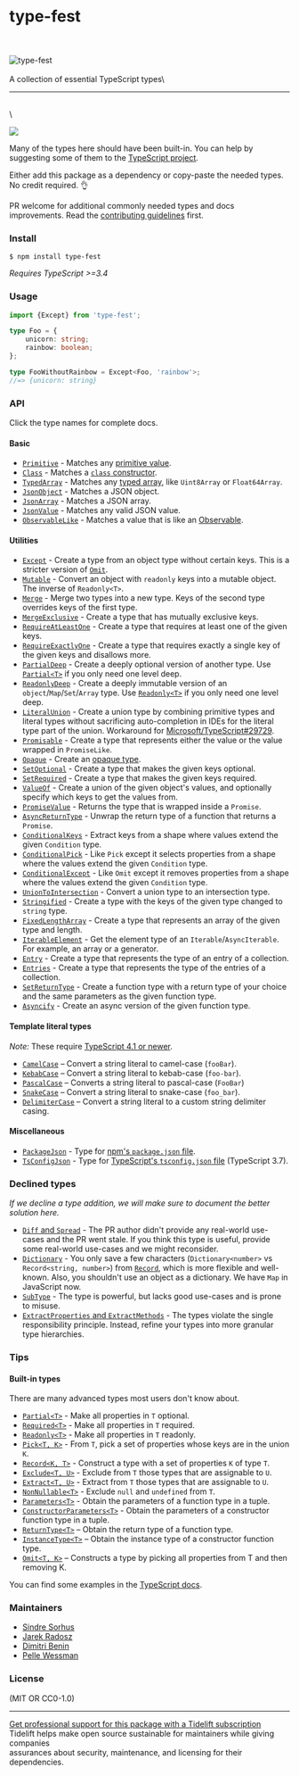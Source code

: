 # type-fest

\
\
![type-fest](media/logo.svg)\
\
A collection of essential TypeScript types\


***

\
\


[![](https://img.shields.io/badge/unicorn-approved-ff69b4.svg)](https://giphy.com/gifs/illustration-rainbow-unicorn-26AHG5KGFxSkUWw1i)

Many of the types here should have been built-in. You can help by suggesting some of them to the [TypeScript project](https://github.com/Microsoft/TypeScript/blob/master/CONTRIBUTING.md).

Either add this package as a dependency or copy-paste the needed types. No credit required. 👌

PR welcome for additional commonly needed types and docs improvements. Read the [contributing guidelines](.github/contributing.md) first.

### Install

```
$ npm install type-fest
```

_Requires TypeScript >=3.4_

### Usage

```ts
import {Except} from 'type-fest';

type Foo = {
	unicorn: string;
	rainbow: boolean;
};

type FooWithoutRainbow = Except<Foo, 'rainbow'>;
//=> {unicorn: string}
```

### API

Click the type names for complete docs.

#### Basic

* [`Primitive`](source/basic.d.ts) - Matches any [primitive value](https://developer.mozilla.org/en-US/docs/Glossary/Primitive).
* [`Class`](source/basic.d.ts) - Matches a [`class` constructor](https://developer.mozilla.org/en-US/docs/Web/JavaScript/Reference/Classes).
* [`TypedArray`](source/basic.d.ts) - Matches any [typed array](https://developer.mozilla.org/en-US/docs/Web/JavaScript/Reference/Global\_Objects/TypedArray), like `Uint8Array` or `Float64Array`.
* [`JsonObject`](source/basic.d.ts) - Matches a JSON object.
* [`JsonArray`](source/basic.d.ts) - Matches a JSON array.
* [`JsonValue`](source/basic.d.ts) - Matches any valid JSON value.
* [`ObservableLike`](source/basic.d.ts) - Matches a value that is like an [Observable](https://github.com/tc39/proposal-observable).

#### Utilities

* [`Except`](source/except.d.ts) - Create a type from an object type without certain keys. This is a stricter version of [`Omit`](https://www.typescriptlang.org/docs/handbook/release-notes/typescript-3-5.html#the-omit-helper-type).
* [`Mutable`](source/mutable.d.ts) - Convert an object with `readonly` keys into a mutable object. The inverse of `Readonly<T>`.
* [`Merge`](source/merge.d.ts) - Merge two types into a new type. Keys of the second type overrides keys of the first type.
* [`MergeExclusive`](source/merge-exclusive.d.ts) - Create a type that has mutually exclusive keys.
* [`RequireAtLeastOne`](source/require-at-least-one.d.ts) - Create a type that requires at least one of the given keys.
* [`RequireExactlyOne`](source/require-exactly-one.d.ts) - Create a type that requires exactly a single key of the given keys and disallows more.
* [`PartialDeep`](source/partial-deep.d.ts) - Create a deeply optional version of another type. Use [`Partial<T>`](https://github.com/Microsoft/TypeScript/blob/2961bc3fc0ea1117d4e53bc8e97fa76119bc33e3/src/lib/es5.d.ts#L1401-L1406) if you only need one level deep.
* [`ReadonlyDeep`](source/readonly-deep.d.ts) - Create a deeply immutable version of an `object`/`Map`/`Set`/`Array` type. Use [`Readonly<T>`](https://github.com/Microsoft/TypeScript/blob/2961bc3fc0ea1117d4e53bc8e97fa76119bc33e3/src/lib/es5.d.ts#L1415-L1420) if you only need one level deep.
* [`LiteralUnion`](source/literal-union.d.ts) - Create a union type by combining primitive types and literal types without sacrificing auto-completion in IDEs for the literal type part of the union. Workaround for [Microsoft/TypeScript#29729](https://github.com/Microsoft/TypeScript/issues/29729).
* [`Promisable`](source/promisable.d.ts) - Create a type that represents either the value or the value wrapped in `PromiseLike`.
* [`Opaque`](source/opaque.d.ts) - Create an [opaque type](https://codemix.com/opaque-types-in-javascript/).
* [`SetOptional`](source/set-optional.d.ts) - Create a type that makes the given keys optional.
* [`SetRequired`](source/set-required.d.ts) - Create a type that makes the given keys required.
* [`ValueOf`](source/value-of.d.ts) - Create a union of the given object's values, and optionally specify which keys to get the values from.
* [`PromiseValue`](source/promise-value.d.ts) - Returns the type that is wrapped inside a `Promise`.
* [`AsyncReturnType`](source/async-return-type.d.ts) - Unwrap the return type of a function that returns a `Promise`.
* [`ConditionalKeys`](source/conditional-keys.d.ts) - Extract keys from a shape where values extend the given `Condition` type.
* [`ConditionalPick`](source/conditional-pick.d.ts) - Like `Pick` except it selects properties from a shape where the values extend the given `Condition` type.
* [`ConditionalExcept`](source/conditional-except.d.ts) - Like `Omit` except it removes properties from a shape where the values extend the given `Condition` type.
* [`UnionToIntersection`](source/union-to-intersection.d.ts) - Convert a union type to an intersection type.
* [`Stringified`](source/stringified.d.ts) - Create a type with the keys of the given type changed to `string` type.
* [`FixedLengthArray`](source/fixed-length-array.d.ts) - Create a type that represents an array of the given type and length.
* [`IterableElement`](source/iterable-element.d.ts) - Get the element type of an `Iterable`/`AsyncIterable`. For example, an array or a generator.
* [`Entry`](source/entry.d.ts) - Create a type that represents the type of an entry of a collection.
* [`Entries`](source/entries.d.ts) - Create a type that represents the type of the entries of a collection.
* [`SetReturnType`](source/set-return-type.d.ts) - Create a function type with a return type of your choice and the same parameters as the given function type.
* [`Asyncify`](source/asyncify.d.ts) - Create an async version of the given function type.

#### Template literal types

_Note:_ These require [TypeScript 4.1 or newer](https://devblogs.microsoft.com/typescript/announcing-typescript-4-1/#template-literal-types).

* [`CamelCase`](ts41/camel-case.d.ts) – Convert a string literal to camel-case (`fooBar`).
* [`KebabCase`](ts41/kebab-case.d.ts) – Convert a string literal to kebab-case (`foo-bar`).
* [`PascalCase`](ts41/pascal-case.d.ts) – Converts a string literal to pascal-case (`FooBar`)
* [`SnakeCase`](ts41/snake-case.d.ts) – Convert a string literal to snake-case (`foo_bar`).
* [`DelimiterCase`](ts41/delimiter-case.d.ts) – Convert a string literal to a custom string delimiter casing.

#### Miscellaneous

* [`PackageJson`](source/package-json.d.ts) - Type for [npm's `package.json` file](https://docs.npmjs.com/creating-a-package-json-file).
* [`TsConfigJson`](source/tsconfig-json.d.ts) - Type for [TypeScript's `tsconfig.json` file](https://www.typescriptlang.org/docs/handbook/tsconfig-json.html) (TypeScript 3.7).

### Declined types

_If we decline a type addition, we will make sure to document the better solution here._

* [`Diff` and `Spread`](https://github.com/sindresorhus/type-fest/pull/7) - The PR author didn't provide any real-world use-cases and the PR went stale. If you think this type is useful, provide some real-world use-cases and we might reconsider.
* [`Dictionary`](https://github.com/sindresorhus/type-fest/issues/33) - You only save a few characters (`Dictionary<number>` vs `Record<string, number>`) from [`Record`](https://github.com/Microsoft/TypeScript/blob/2961bc3fc0ea1117d4e53bc8e97fa76119bc33e3/src/lib/es5.d.ts#L1429-L1434), which is more flexible and well-known. Also, you shouldn't use an object as a dictionary. We have `Map` in JavaScript now.
* [`SubType`](https://github.com/sindresorhus/type-fest/issues/22) - The type is powerful, but lacks good use-cases and is prone to misuse.
* [`ExtractProperties` and `ExtractMethods`](https://github.com/sindresorhus/type-fest/pull/4) - The types violate the single responsibility principle. Instead, refine your types into more granular type hierarchies.

### Tips

#### Built-in types

There are many advanced types most users don't know about.

* [`Partial<T>`](https://github.com/Microsoft/TypeScript/blob/2961bc3fc0ea1117d4e53bc8e97fa76119bc33e3/src/lib/es5.d.ts#L1401-L1406) - Make all properties in `T` optional.
* [`Required<T>`](https://github.com/Microsoft/TypeScript/blob/2961bc3fc0ea1117d4e53bc8e97fa76119bc33e3/src/lib/es5.d.ts#L1408-L1413) - Make all properties in `T` required.
* [`Readonly<T>`](https://github.com/Microsoft/TypeScript/blob/2961bc3fc0ea1117d4e53bc8e97fa76119bc33e3/src/lib/es5.d.ts#L1415-L1420) - Make all properties in `T` readonly.
* [`Pick<T, K>`](https://github.com/Microsoft/TypeScript/blob/2961bc3fc0ea1117d4e53bc8e97fa76119bc33e3/src/lib/es5.d.ts#L1422-L1427) - From `T`, pick a set of properties whose keys are in the union `K`.
* [`Record<K, T>`](https://github.com/Microsoft/TypeScript/blob/2961bc3fc0ea1117d4e53bc8e97fa76119bc33e3/src/lib/es5.d.ts#L1429-L1434) - Construct a type with a set of properties `K` of type `T`.
* [`Exclude<T, U>`](https://github.com/Microsoft/TypeScript/blob/2961bc3fc0ea1117d4e53bc8e97fa76119bc33e3/src/lib/es5.d.ts#L1436-L1439) - Exclude from `T` those types that are assignable to `U`.
* [`Extract<T, U>`](https://github.com/Microsoft/TypeScript/blob/2961bc3fc0ea1117d4e53bc8e97fa76119bc33e3/src/lib/es5.d.ts#L1441-L1444) - Extract from `T` those types that are assignable to `U`.
* [`NonNullable<T>`](https://github.com/Microsoft/TypeScript/blob/2961bc3fc0ea1117d4e53bc8e97fa76119bc33e3/src/lib/es5.d.ts#L1446-L1449) - Exclude `null` and `undefined` from `T`.
* [`Parameters<T>`](https://github.com/Microsoft/TypeScript/blob/2961bc3fc0ea1117d4e53bc8e97fa76119bc33e3/src/lib/es5.d.ts#L1451-L1454) - Obtain the parameters of a function type in a tuple.
* [`ConstructorParameters<T>`](https://github.com/Microsoft/TypeScript/blob/2961bc3fc0ea1117d4e53bc8e97fa76119bc33e3/src/lib/es5.d.ts#L1456-L1459) - Obtain the parameters of a constructor function type in a tuple.
* [`ReturnType<T>`](https://github.com/Microsoft/TypeScript/blob/2961bc3fc0ea1117d4e53bc8e97fa76119bc33e3/src/lib/es5.d.ts#L1461-L1464) – Obtain the return type of a function type.
* [`InstanceType<T>`](https://github.com/Microsoft/TypeScript/blob/2961bc3fc0ea1117d4e53bc8e97fa76119bc33e3/src/lib/es5.d.ts#L1466-L1469) – Obtain the instance type of a constructor function type.
* [`Omit<T, K>`](https://github.com/microsoft/TypeScript/blob/71af02f7459dc812e85ac31365bfe23daf14b4e4/src/lib/es5.d.ts#L1446) – Constructs a type by picking all properties from T and then removing K.

You can find some examples in the [TypeScript docs](https://www.typescriptlang.org/docs/handbook/advanced-types.html#predefined-conditional-types).

### Maintainers

* [Sindre Sorhus](https://github.com/sindresorhus)
* [Jarek Radosz](https://github.com/CvX)
* [Dimitri Benin](https://github.com/BendingBender)
* [Pelle Wessman](https://github.com/voxpelli)

### License

(MIT OR CC0-1.0)

***

[Get professional support for this package with a Tidelift subscription](https://tidelift.com/subscription/pkg/npm-type-fest?utm\_source=npm-type-fest\&utm\_medium=referral\&utm\_campaign=readme)\
Tidelift helps make open source sustainable for maintainers while giving companies\
assurances about security, maintenance, and licensing for their dependencies.
